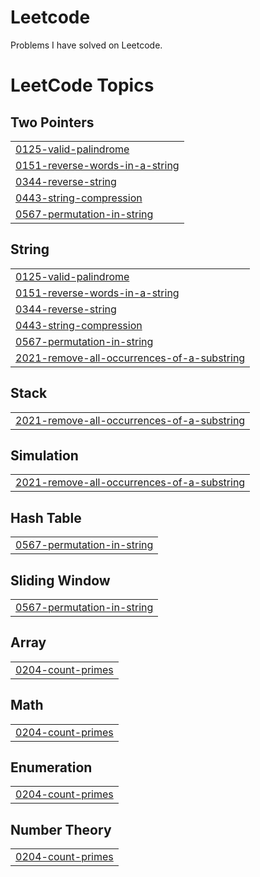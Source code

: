 # Leetcode
Problems I have solved on Leetcode.

<!---LeetCode Topics Start-->
# LeetCode Topics
## Two Pointers
|  |
| ------- |
| [0125-valid-palindrome](https://github.com/anandk2662/Leetcode/tree/master/0125-valid-palindrome) |
| [0151-reverse-words-in-a-string](https://github.com/anandk2662/Leetcode/tree/master/0151-reverse-words-in-a-string) |
| [0344-reverse-string](https://github.com/anandk2662/Leetcode/tree/master/0344-reverse-string) |
| [0443-string-compression](https://github.com/anandk2662/Leetcode/tree/master/0443-string-compression) |
| [0567-permutation-in-string](https://github.com/anandk2662/Leetcode/tree/master/0567-permutation-in-string) |
## String
|  |
| ------- |
| [0125-valid-palindrome](https://github.com/anandk2662/Leetcode/tree/master/0125-valid-palindrome) |
| [0151-reverse-words-in-a-string](https://github.com/anandk2662/Leetcode/tree/master/0151-reverse-words-in-a-string) |
| [0344-reverse-string](https://github.com/anandk2662/Leetcode/tree/master/0344-reverse-string) |
| [0443-string-compression](https://github.com/anandk2662/Leetcode/tree/master/0443-string-compression) |
| [0567-permutation-in-string](https://github.com/anandk2662/Leetcode/tree/master/0567-permutation-in-string) |
| [2021-remove-all-occurrences-of-a-substring](https://github.com/anandk2662/Leetcode/tree/master/2021-remove-all-occurrences-of-a-substring) |
## Stack
|  |
| ------- |
| [2021-remove-all-occurrences-of-a-substring](https://github.com/anandk2662/Leetcode/tree/master/2021-remove-all-occurrences-of-a-substring) |
## Simulation
|  |
| ------- |
| [2021-remove-all-occurrences-of-a-substring](https://github.com/anandk2662/Leetcode/tree/master/2021-remove-all-occurrences-of-a-substring) |
## Hash Table
|  |
| ------- |
| [0567-permutation-in-string](https://github.com/anandk2662/Leetcode/tree/master/0567-permutation-in-string) |
## Sliding Window
|  |
| ------- |
| [0567-permutation-in-string](https://github.com/anandk2662/Leetcode/tree/master/0567-permutation-in-string) |
## Array
|  |
| ------- |
| [0204-count-primes](https://github.com/anandk2662/Leetcode/tree/master/0204-count-primes) |
## Math
|  |
| ------- |
| [0204-count-primes](https://github.com/anandk2662/Leetcode/tree/master/0204-count-primes) |
## Enumeration
|  |
| ------- |
| [0204-count-primes](https://github.com/anandk2662/Leetcode/tree/master/0204-count-primes) |
## Number Theory
|  |
| ------- |
| [0204-count-primes](https://github.com/anandk2662/Leetcode/tree/master/0204-count-primes) |
<!---LeetCode Topics End-->